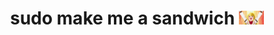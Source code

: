 <h1 align="center">
  sudo make me a sandwich
  <img src="https://github.com/V01dC0Re/V01dC0Re/blob/main/gif/banished-from-the-heros-party-anime-rit.gif" width="40px" />
</h1>
